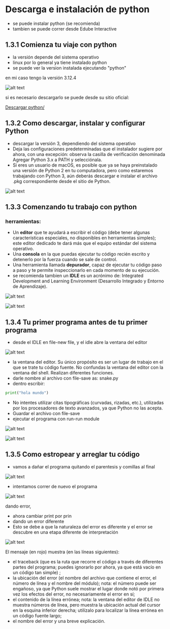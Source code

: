 # Descarga e instalación de python

- se puede instalar python (se recomienda)
- tambien se puede correr desde Edube Interactive 


## 1.3.1 Comienza tu viaje con python

- la versión depende del sistema operativo
- linux por lo general ya tiene instalado python
- se puede ver la version instalada ejecutando "python"

en mi caso tengo la versión 3.12.4

![alt text](img/1.3/image.png)

si es necesario descargarlo se puede desde su sitio oficial:

[Descargar python/](https://www.python.org/downloads/)


## 1.3.2 Como descargar, instalar y configurar Python

- descargar la versión 3, dependiendo del sistema operativo
- Deja las configuraciones predeterminadas que el instalador sugiere por ahora, con una excepción: observa la casilla de verificación denominada Agregar Python 3.x a PATH y selecciónala.
- Si eres un usuario de macOS, es posible que ya se haya preinstalado una versión de Python 2 en tu computadora, pero como estaremos trabajando con Python 3, aún deberás descargar e instalar el archivo .pkg correspondiente desde el sitio de Python.

![alt text](img/1.3/image-1.png)


## 1.3.3 Comenzando tu trabajo con python

### herramientas:

- Un **editor** que te ayudará a escribir el código (debe tener algunas características especiales, no disponibles en herramientas simples); este editor dedicado te dará más que el equipo estándar del sistema operativo.
- Una **consola** en la que puedas ejecutar tu código recién escrito y detenerlo por la fuerza cuando se sale de control.
- Una herramienta llamada **depurador**, capaz de ejecutar tu código paso a paso y te permite inspeccionarlo en cada momento de su ejecución.
- se recomienda tambien un **IDLE** es un acrónimo de: Integrated Development and Learning Environment (Desarrollo Integrado y Entorno de Aprendizaje).

![alt text](img/1.3/image-2.png)

![alt text](img/1.3/image-3.png)


## 1.3.4 Tu primer programa antes de tu primer programa

- desde el IDLE en file-new file, y el idle abre la ventana del editor

![alt text](img/1.3/image-4.png)

- la ventana del editor. Su único propósito es ser un lugar de trabajo en el que se trate tu código fuente. No confundas la ventana del editor con la ventana del shell. Realizan diferentes funciones.
- darle nombre al archivo con file-save as: snake.py
- dentro escribir:

```python
print("hola mundo")
```
- No intentes utilizar citas tipográficas (curvadas, rizadas, etc.), utilizadas por los procesadores de texto avanzados, ya que Python no las acepta.
- Guardar el archivo con file-save
- ejecutar el programa con run-run module

![alt text](img/1.3/image-5.png)

![alt text](img/1.3/image-6.png)


## 1.3.5 Como estropear y arreglar tu código

- vamos a dañar el programa quitando el parentesis y comillas al final

![alt text](img/1.3/image-7.png)

- intentamos correr de nuevo el programa

![alt text](img/1.3/image-8.png)

dando error,

- ahora cambiar print por prin
- dando un error diferente
- Esto se debe a que la naturaleza del error es diferente y el error se descubre en una etapa diferente de interpretación

![alt text](img/1.3/image-9.png)

El mensaje (en rojo) muestra (en las líneas siguientes):

- el traceback (que es la ruta que recorre el código a través de diferentes partes del programa; puedes ignorarlo por ahora, ya que está vacío en un código tan simple) ;
- la ubicación del error (el nombre del archivo que contiene el error, el número de línea y el nombre del módulo); nota: el número puede ser engañoso, ya que Python suele mostrar el lugar donde notó por primera vez los efectos del error, no necesariamente el error en sí;
- el contenido de la línea errónea; nota: la ventana del editor de IDLE no muestra números de línea, pero muestra la ubicación actual del cursor en la esquina inferior derecha; utilízalo para localizar la línea errónea en un código fuente largo;
- el nombre del error y una breve explicación.